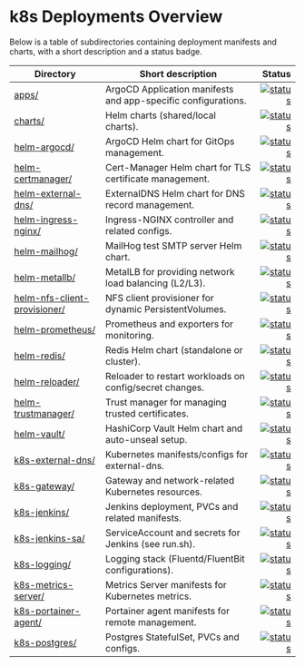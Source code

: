 # k8s Deployments Overview

Below is a table of subdirectories containing deployment manifests and charts, with a short description and a status badge.

| Directory | Short description | Status |
|---|---|---:|
| [apps/](apps/) | ArgoCD Application manifests and app-specific configurations. | [![status](https://img.shields.io/badge/status-unknown-lightgrey)](apps/) |
| [charts/](charts/) | Helm charts (shared/local charts). | [![status](https://img.shields.io/badge/status-unknown-lightgrey)](charts/) |
| [helm-argocd/](helm-argocd/) | ArgoCD Helm chart for GitOps management. | [![status](https://jenkins.srvxapp.com/buildStatus/icon?job=k8s+Deployments%2Finitial%2Fargocd-deploy)](http://jenkins.srvxapp.com/job/k8s%20Deployments/job/initial/job/argocd-deploy/) |
| [helm-certmanager/](helm-certmanager/) | Cert-Manager Helm chart for TLS certificate management. | [![status](https://img.shields.io/badge/status-unknown-lightgrey)](helm-certmanager/) |
| [helm-external-dns/](helm-external-dns/) | ExternalDNS Helm chart for DNS record management. | [![status](https://img.shields.io/badge/status-unknown-lightgrey)](helm-external-dns/) |
| [helm-ingress-nginx/](helm-ingress-nginx/) | Ingress-NGINX controller and related configs. | [![status](https://img.shields.io/badge/status-unknown-lightgrey)](helm-ingress-nginx/) |
| [helm-mailhog/](helm-mailhog/) | MailHog test SMTP server Helm chart. | [![status](https://img.shields.io/badge/status-unknown-lightgrey)](helm-mailhog/) |
| [helm-metallb/](helm-metallb/) | MetalLB for providing network load balancing (L2/L3). | [![status](https://img.shields.io/badge/status-unknown-lightgrey)](helm-metallb/) |
| [helm-nfs-client-provisioner/](helm-nfs-client-provisioner/) | NFS client provisioner for dynamic PersistentVolumes. | [![status](https://img.shields.io/badge/status-unknown-lightgrey)](helm-nfs-client-provisioner/) |
| [helm-prometheus/](helm-prometheus/) | Prometheus and exporters for monitoring. | [![status](https://img.shields.io/badge/status-unknown-lightgrey)](helm-prometheus/) |
| [helm-redis/](helm-redis/) | Redis Helm chart (standalone or cluster). | [![status](https://img.shields.io/badge/status-unknown-lightgrey)](helm-redis/) |
| [helm-reloader/](helm-reloader/) | Reloader to restart workloads on config/secret changes. | [![status](https://img.shields.io/badge/status-unknown-lightgrey)](helm-reloader/) |
| [helm-trustmanager/](helm-trustmanager/) | Trust manager for managing trusted certificates. | [![status](https://img.shields.io/badge/status-unknown-lightgrey)](helm-trustmanager/) |
| [helm-vault/](helm-vault/) | HashiCorp Vault Helm chart and auto-unseal setup. | [![status](https://img.shields.io/badge/status-unknown-lightgrey)](helm-vault/) |
| [k8s-external-dns/](k8s-external-dns/) | Kubernetes manifests/configs for external-dns. | [![status](https://img.shields.io/badge/status-unknown-lightgrey)](k8s-external-dns/) |
| [k8s-gateway/](k8s-gateway/) | Gateway and network-related Kubernetes resources. | [![status](https://img.shields.io/badge/status-unknown-lightgrey)](k8s-gateway/) |
| [k8s-jenkins/](k8s-jenkins/) | Jenkins deployment, PVCs and related manifests. | [![status](https://img.shields.io/badge/status-unknown-lightgrey)](k8s-jenkins/) |
| [k8s-jenkins-sa/](k8s-jenkins-sa/) | ServiceAccount and secrets for Jenkins (see run.sh). | [![status](https://img.shields.io/badge/status-unknown-lightgrey)](k8s-jenkins-sa/) |
| [k8s-logging/](k8s-logging/) | Logging stack (Fluentd/FluentBit configurations). | [![status](https://img.shields.io/badge/status-unknown-lightgrey)](k8s-logging/) |
| [k8s-metrics-server/](k8s-metrics-server/) | Metrics Server manifests for Kubernetes metrics. | [![status](https://img.shields.io/badge/status-unknown-lightgrey)](k8s-metrics-server/) |
| [k8s-portainer-agent/](k8s-portainer-agent/) | Portainer agent manifests for remote management. | [![status](https://img.shields.io/badge/status-unknown-lightgrey)](k8s-portainer-agent/) |
| [k8s-postgres/](k8s-postgres/) | Postgres StatefulSet, PVCs and configs. | [![status](https://img.shields.io/badge/status-unknown-lightgrey)](k8s-postgres/) |
